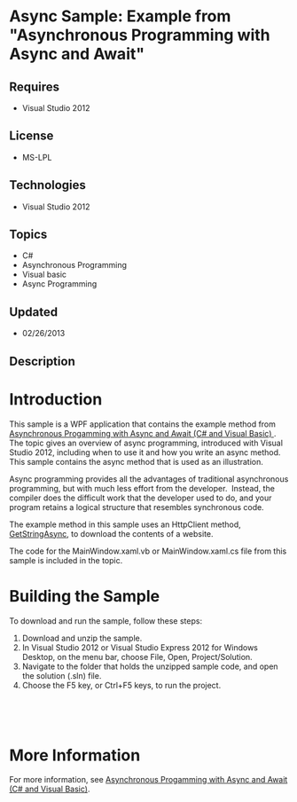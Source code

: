 # Async Sample: Example from "Asynchronous Programming with Async and Await"
## Requires
- Visual Studio 2012
## License
- MS-LPL
## Technologies
- Visual Studio 2012
## Topics
- C#
- Asynchronous Programming
- Visual basic
- Async Programming
## Updated
- 02/26/2013
## Description

<h1>Introduction</h1>
<p>This sample is a WPF application that contains the example method from <a href="http://msdn.microsoft.com/en-us/library/hh191443.aspx">
Asynchronous Progamming with Async and Await (C# and Visual Basic) </a>. The topic gives an overview of async programming, introduced with Visual Studio 2012, including when to use it and how you write an async method. This sample contains the async method
 that is used as an illustration.</p>
<p>Async programming provides all the advantages of traditional asynchronous programming, but with much less effort from the developer.&nbsp; Instead, the compiler does the difficult work that the developer used to do, and your program retains a logical structure
 that resembles synchronous code.</p>
<p>The example method in this sample uses an HttpClient method, <a href="http://msdn.microsoft.com/en-us/library/hh551746">
GetStringAsync</a>, to download the contents of a website.</p>
<p>The code for the MainWindow.xaml.vb or MainWindow.xaml.cs file from this sample is included in the topic.</p>
<h1><span>Building the Sample</span></h1>
<p>To download and run the sample, follow these steps:</p>
<ol>
<li>Download and unzip the sample. </li><li>In Visual Studio 2012 or Visual Studio Express 2012 for Windows Desktop, on the menu bar, choose File, Open, Project/Solution.
</li><li>Navigate to the folder that holds the unzipped sample code, and open the solution (.sln) file.
</li><li>Choose the F5 key, or Ctrl&#43;F5 keys, to run the project. </li></ol>
<p><em>&nbsp;</em></p>
<p>&nbsp;</p>
<h1>More Information</h1>
<p>For more information, see <a href="http://msdn.microsoft.com/en-us/library/hh191443.aspx">
Asynchronous Progamming with Async and Await (C# and Visual Basic)</a>.</p>
